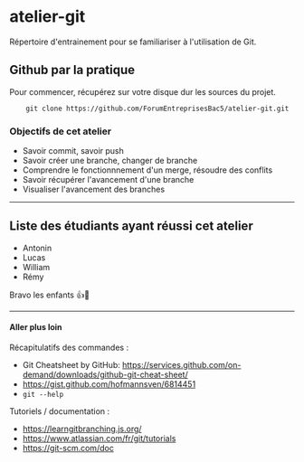 # atelier-git
Répertoire d'entrainement pour se familiariser à l'utilisation de Git.

## Github par la pratique

Pour commencer, récupérez sur votre disque dur les sources du projet.

        git clone https://github.com/ForumEntreprisesBac5/atelier-git.git

### Objectifs de cet atelier

- Savoir commit, savoir push
- Savoir créer une branche, changer de branche
- Comprendre le fonctionnnement d'un merge, résoudre des conflits
- Savoir récupérer l'avancement d'une branche
- Visualiser l'avancement des branches


---

Liste des étudiants ayant réussi cet atelier
--------------------------------------------
* Antonin
* Lucas
* William
* Rémy

Bravo les enfants 👍👏

---

#### Aller plus loin

Récapitulatifs des commandes :
- Git Cheatsheet by GitHub: https://services.github.com/on-demand/downloads/github-git-cheat-sheet/
- https://gist.github.com/hofmannsven/6814451
- `git --help`

Tutoriels / documentation :
- https://learngitbranching.js.org/
- https://www.atlassian.com/fr/git/tutorials
- https://git-scm.com/doc